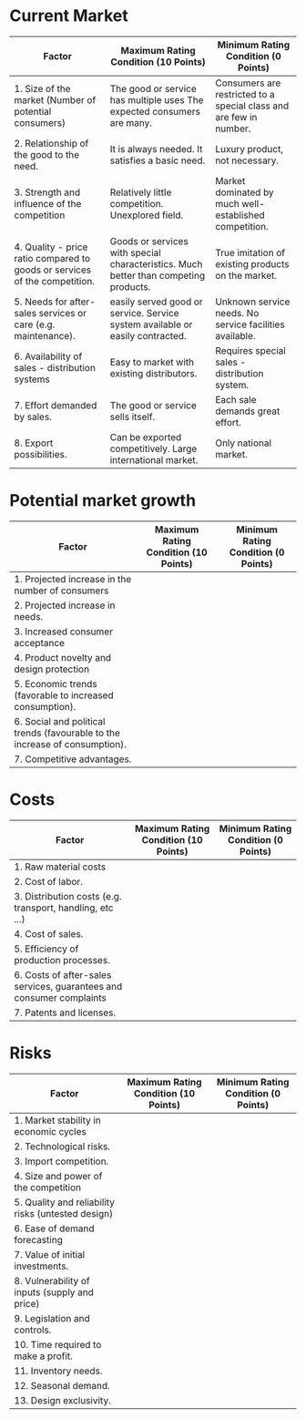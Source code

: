 # Current Market

| Factor | Maximum Rating Condition (10 Points) | Minimum Rating Condition (0 Points) |
| --- | --- | --- | 
| 1. Size of the market (Number of potential consumers) | The good or service has multiple uses The expected consumers are many. | Consumers are restricted to a special class and are few in number. |
| 2. Relationship of the good to the need. | It is always needed. It satisfies a basic need. | Luxury product, not necessary. |
| 3. Strength and influence of the competition | Relatively little competition. Unexplored field. | Market dominated by much well-established competition. |
| 4. Quality - price ratio compared to goods or services of the competition. | Goods or services with special characteristics. Much better than competing products. | True imitation of existing products on the market. |
| 5. Needs for after-sales services or care (e.g. maintenance). | easily served good or service. Service system available or easily contracted. | Unknown service needs. No service facilities available. |
| 6. Availability of sales - distribution systems | Easy to market with existing distributors. | Requires special sales - distribution system. |
| 7. Effort demanded by sales. | The good or service sells itself. | Each sale demands great effort. |
| 8. Export possibilities. | Can be exported competitively. Large international market. | Only national market. |

# Potential market growth

| Factor | Maximum Rating Condition (10 Points) | Minimum Rating Condition (0 Points) |
| --- | --- | --- | 
| 1. Projected increase in the number of consumers | | |
| 2. Projected increase in needs. | | |
| 3. Increased consumer acceptance | | |
| 4. Product novelty and design protection | | |
| 5. Economic trends (favorable to increased consumption). | | |
| 6. Social and political trends (favourable to the increase of consumption). | | |
| 7. Competitive advantages. | | |

# Costs

| Factor | Maximum Rating Condition (10 Points) | Minimum Rating Condition (0 Points) |
| --- | --- | --- | 
| 1. Raw material costs | | |
| 2. Cost of labor. | | |
| 3. Distribution costs (e.g. transport, handling, etc ...)
| 4. Cost of sales. | | |
| 5. Efficiency of production processes. | | |
| 6. Costs of after-sales services, guarantees and consumer complaints | | |
| 7. Patents and licenses. | | |

# Risks

| Factor | Maximum Rating Condition (10 Points) | Minimum Rating Condition (0 Points) |
| --- | --- | --- | 
| 1. Market stability in economic cycles | | |
| 2. Technological risks. | | |
| 3. Import competition. | | |
| 4. Size and power of the competition | | |
| 5. Quality and reliability risks (untested design) | | |
| 6. Ease of demand forecasting | | |
| 7. Value of initial investments. | | |
| 8. Vulnerability of inputs (supply and price) | | |
| 9. Legislation and controls. | | |
| 10. Time required to make a profit. | | |
| 11. Inventory needs. | | |
| 12. Seasonal demand. | | |
| 13. Design exclusivity. | | | 
